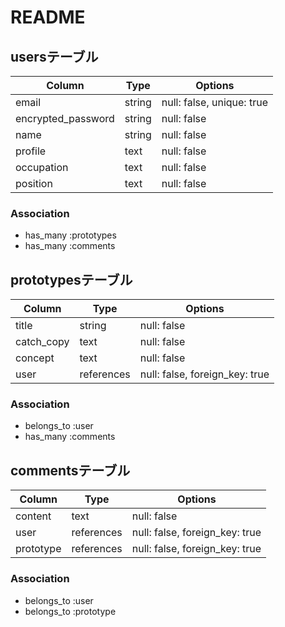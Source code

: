 # README

## usersテーブル

| Column | Type | Options |
| ------ | ---------- | ------------------------------ |
| email | string | null: false, unique: true |
| encrypted_password | string | null: false |
| name | string | null: false |
| profile | text | null: false |
| occupation | text | null: false |
| position | text | null: false |

### Association
- has_many :prototypes
- has_many :comments

## prototypesテーブル

| Column | Type | Options |
| ----------- | ---------- | ------------------------------ |
| title | string | null: false |
| catch_copy | text | null: false |
| concept | text | null: false |
| user | references | null: false, foreign_key: true |

### Association
- belongs_to :user
- has_many :comments

## commentsテーブル

| Column | Type | Options |
| ------ | ---------- | ------------------------------ |
| content | text | null: false |
| user | references | null: false, foreign_key: true |
| prototype | references | null: false, foreign_key: true |

### Association
- belongs_to :user
- belongs_to :prototype
